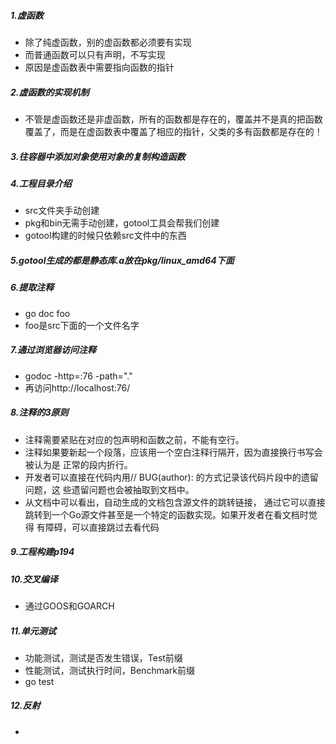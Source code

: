 ##### 1.虚函数
- 除了纯虚函数，别的虚函数都必须要有实现
- 而普通函数可以只有声明，不写实现
- 原因是虚函数表中需要指向函数的指针

##### 2.虚函数的实现机制
- 不管是虚函数还是非虚函数，所有的函数都是存在的，覆盖并不是真的把函数覆盖了，而是在虚函数表中覆盖了相应的指针，父类的多有函数都是存在的！

##### 3.往容器中添加对象使用对象的复制构造函数

##### 4.工程目录介绍
- src文件夹手动创建
- pkg和bin无需手动创建，gotool工具会帮我们创建
- gotool构建的时候只依赖src文件中的东西

##### 5.gotool生成的都是静态库.a放在pkg/linux_amd64下面

##### 6.提取注释
- go doc foo
- foo是src下面的一个文件名字

##### 7.通过浏览器访问注释
- godoc -http=:76 -path="."
- 再访问http://localhost:76/

##### 8.注释的3原则
- 注释需要紧贴在对应的包声明和函数之前，不能有空行。
- 注释如果要新起一个段落，应该用一个空白注释行隔开，因为直接换行书写会被认为是
正常的段内折行。
- 开发者可以直接在代码内用// BUG(author): 的方式记录该代码片段中的遗留问题，这
些遗留问题也会被抽取到文档中。
- 从文档中可以看出，自动生成的文档包含源文件的跳转链接，
通过它可以直接跳转到一个Go源文件甚至是一个特定的函数实现。如果开发者在看文档时觉得
有障碍，可以直接跳过去看代码

##### 9.工程构建p194

##### 10.交叉编译
- 通过GOOS和GOARCH

##### 11.单元测试
- 功能测试，测试是否发生错误，Test前缀
- 性能测试，测试执行时间，Benchmark前缀
- go test

##### 12.反射
- 

